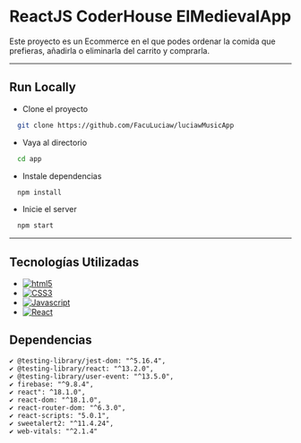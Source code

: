 # ReactJS CoderHouse ElMedievalApp

Este proyecto es un Ecommerce en el que podes ordenar la comida que prefieras, añadirla o eliminarla del carrito y comprarla.

---
## Run Locally

* Clone el proyecto

```bash
  git clone https://github.com/FacuLuciaw/luciawMusicApp
```

* Vaya al directorio

```bash
  cd app
```

* Instale dependencias

```bash
  npm install
```

* Inicie el server

```bash
  npm start
```
---

## Tecnologías Utilizadas
* [![html5](https://img.shields.io/badge/HTML5-E34F26?style=for-the-badge&logo=html5&logoColor=white)](https://developer.mozilla.org/es/docs/Web/HTML)
* [![CSS3](https://img.shields.io/badge/CSS3-1572B6?style=for-the-badge&logo=css3&logoColor=white)](https://developer.mozilla.org/es/docs/Web/CSS)
* [![Javascript](https://img.shields.io/badge/JavaScript-F7DF1E?style=for-the-badge&logo=javascript&logoColor=black)](https://www.javascript.com/)
* [![React](https://img.shields.io/badge/React-20232A?style=for-the-badge&logo=react&logoColor=61DAFB)](https://es.reactjs.org/)

## Dependencias

    ✔ @testing-library/jest-dom: "^5.16.4",
    ✔ @testing-library/react: "^13.2.0",
    ✔ @testing-library/user-event: "^13.5.0",
    ✔ firebase: "^9.8.4",
    ✔ react": ^18.1.0",
    ✔ react-dom: "^18.1.0",
    ✔ react-router-dom: "^6.3.0",
    ✔ react-scripts: "5.0.1",
    ✔ sweetalert2: "^11.4.24",
    ✔ web-vitals: "^2.1.4"